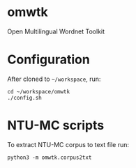 # omwtk
Open Multilingual Wordnet Toolkit

# Configuration
After cloned to `~/workspace`, run:
```
cd ~/workspace/omwtk
./config.sh
```

# NTU-MC scripts

To extract NTU-MC corpus to text file run:
```
python3 -m omwtk.corpus2txt
```
